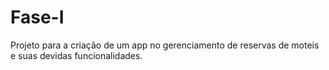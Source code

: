 # Fase-I
Projeto para a criação de um app no gerenciamento de reservas de moteis e suas devidas funcionalidades.
